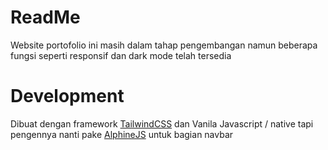 # ReadMe
Website portofolio ini masih dalam tahap pengembangan namun beberapa fungsi seperti responsif dan dark mode telah tersedia

# Development
Dibuat dengan framework [TailwindCSS](https://tailwindcss.com/) dan Vanila Javascript / native tapi pengennya nanti pake [AlphineJS](https://alpinejs.dev/)  untuk bagian navbar


